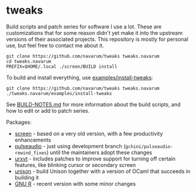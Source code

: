 # tweaks

Build scripts and patch series for software I use a lot. These are customizations that for some reason didn't yet make it into the upstream versions of their associated projects. This repository is mostly for personal use, but feel free to contact me about it.

    git clone https://github.com/navarum/tweaks tweaks.navarum
    cd tweaks.navarum
    PREFIX=$HOME/.local ./screen/BUILD install

To build and install everything, use [examples/install-tweaks](examples/install-tweaks):

    git clone https://github.com/navarum/tweaks tweaks.navarum
    ./tweaks.navarum/examples/install-tweaks

See [BUILD-NOTES.md](BUILD-NOTES.md) for more information about the build scripts, and how to edit or add to patch series.

Packages:

* [screen](screen/CHANGES.md) - based on a very old version, with a few productivity enhancements
* [pulseaudio](pulseaudio/CHANGES.md) - just using development branch (`gchini/pulseaudio-rewind_fixes`) until the maintainers adopt these changes
* [urxvt](urxvt/CHANGES.md) - includes patches to improve support for turning off certain features, like blinking cursor or secondary screen
* [unison](unison/CHANGES.md) - build Unison together with a version of OCaml that succeeds in building it
* [GNU R](r/CHANGES.md) - recent version with some minor changes

